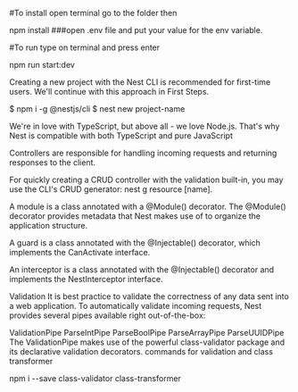#To install open terminal go to the folder then

npm install
###open .env file and put your value for the env variable.

#To run type on terminal and press enter

npm run start:dev


Creating a new project with the Nest CLI is recommended for first-time users. We'll continue with this approach in First Steps.



$ npm i -g @nestjs/cli
$ nest new project-name

We're in love with TypeScript, but above all - we love Node.js. That's why Nest is compatible with both TypeScript and pure JavaScript


Controllers are responsible for handling incoming requests and returning responses to the client.

For quickly creating a CRUD controller with the validation built-in, you may use the CLI's CRUD generator: nest g resource [name].

A module is a class annotated with a @Module() decorator. The @Module() decorator provides metadata that Nest makes use of to organize the application structure.

A guard is a class annotated with the @Injectable() decorator, which implements the CanActivate interface.

An interceptor is a class annotated with the @Injectable() decorator and implements the NestInterceptor interface.

Validation
It is best practice to validate the correctness of any data sent into a web application. To automatically validate incoming requests, Nest provides several pipes available right out-of-the-box:

ValidationPipe
ParseIntPipe
ParseBoolPipe
ParseArrayPipe
ParseUUIDPipe
The ValidationPipe makes use of the powerful class-validator package and its declarative validation decorators.
commands for validation and class transformer

npm i --save class-validator class-transformer
